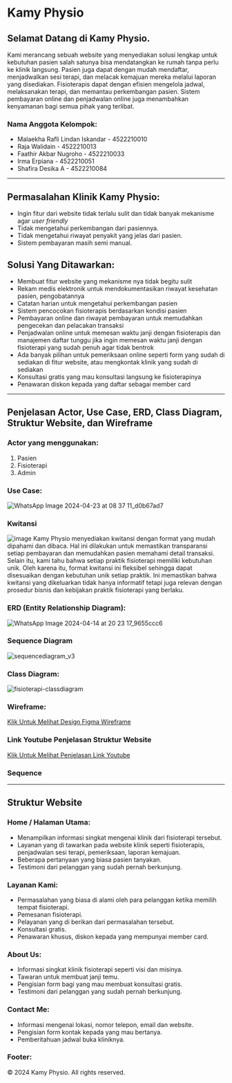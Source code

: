 # Kamy Physio
## Selamat Datang di Kamy Physio.
Kami merancang sebuah website yang menyediakan solusi lengkap untuk kebutuhan pasien salah satunya bisa mendatangkan ke rumah tanpa perlu ke klinik langsung. Pasien juga dapat dengan mudah mendaftar, menjadwalkan sesi terapi, dan melacak kemajuan mereka melalui laporan yang disediakan. Fisioterapis dapat dengan efisien mengelola jadwal, melaksanakan terapi, dan memantau perkembangan pasien. Sistem pembayaran online dan penjadwalan online juga menambahkan kenyamanan bagi semua pihak yang terlibat.

### Nama Anggota Kelompok:

- Malaekha Rafli Lindan Iskandar - 4522210010
- Raja Walidain - 4522210013
- Faathir Akbar Nugroho - 4522210033
- Irma Erpiana - 4522210051
- Shafira Desika A - 4522210084

---
## Permasalahan Klinik Kamy Physio:

- Ingin fitur dari website tidak terlalu sulit dan tidak banyak mekanisme agar _user friendly_ 
- Tidak mengetahui perkembangan dari pasiennya.
- Tidak mengetahui riwayat penyakit yang jelas dari pasien.
- Sistem pembayaran masih semi manual.

## Solusi Yang Ditawarkan:

- Membuat fitur website yang mekanisme nya tidak begitu sulit
- Rekam medis elektronik untuk mendokumentasikan riwayat kesehatan pasien, pengobatannya
- Catatan harian untuk mengetahui perkembangan pasien
- Sistem pencocokan fisioterapis berdasarkan kondisi pasien
- Pembayaran online dan riwayat pembayaran untuk memudahkan pengecekan dan pelacakan transaksi
- Penjadwalan online untuk memesan waktu janji dengan fisioterapis dan manajemen daftar tunggu jika ingin memesan waktu janji dengan fisioterapi yang sudah penuh agar tidak bentrok
- Ada banyak pilihan untuk pemeriksaan online seperti form yang sudah di sediakan di fitur website, atau mengkontak klinik yang sudah di sediakan
- Konsultasi gratis yang mau konsultasi langsung ke fisioterapinya
- Penawaran diskon kepada yang daftar sebagai member card

---
## Penjelasan Actor, Use Case, ERD, Class Diagram, Struktur Website, dan Wireframe

### Actor yang menggunakan:
1. Pasien
2. Fisioterapi
3. Admin

### Use Case:
![WhatsApp Image 2024-04-23 at 08 37 11_d0b67ad7](https://github.com/erpianairm/Kelompok03_Fisioterapi_APBO/assets/145968943/daead24d-6e88-4437-87a5-b2cb4dc20bc8)

### Kwitansi
![image](https://github.com/erpianairm/Kelompok03_Fisioterapi_APBO/assets/145961029/9089b6c1-a1ac-4667-8423-672caf8a309c)
Kamy Physio menyediakan kwitansi dengan format yang mudah dipahami dan dibaca. Hal ini dilakukan untuk memastikan transparansi setiap pembayaran dan memudahkan pasien memahami detail transaksi. Selain itu, kami tahu bahwa setiap praktik fisioterapi memiliki kebutuhan unik. Oleh karena itu, format kwitansi ini fleksibel sehingga dapat disesuaikan dengan kebutuhan unik setiap praktik. Ini memastikan bahwa kwitansi yang dikeluarkan tidak hanya informatif tetapi juga relevan dengan prosedur bisnis dan kebijakan praktik fisioterapi yang berlaku.

### ERD (Entity Relationship Diagram):
![WhatsApp Image 2024-04-14 at 20 23 17_9655ccc6](https://github.com/erpianairm/Kelompok03_Fisioterapi_APBO/assets/145968943/d2cc7b02-4296-417c-bb9a-efb8bc1075cb)

### Sequence Diagram
![sequencediagram_v3](https://github.com/erpianairm/Kelompok03_Fisioterapi_APBO/assets/145976346/dcd76fef-cd53-4272-b445-5609d46d4bdf)

### Class Diagram:
![fisioterapi-classdiagram](https://github.com/erpianairm/Kelompok03_Fisioterapi_APBO/assets/145968943/6b4e98dd-cde5-47ff-81ea-bd4de038fd38)

### Wireframe:
[Klik Untuk Melihat Design Figma Wireframe](https://www.figma.com/file/0ApKVLPTnQUgQDQMOueIZK/wireframe-APBO?type=design&mode=design&t=f4IdEvkUrNTKedmM-1)

### Link Youtube Penjelasan Struktur Website
[Klik Untuk Melihat Penjelasan Link Youtube](https://youtu.be/R_GqFhUbW_4?si=azN-aUyQZIy9vSFW)

### Sequence


---

## Struktur Website
### Home / Halaman Utama:
- Menampilkan informasi singkat mengenai klinik dari fisioterapi tersebut.
- Layanan yang di tawarkan pada website klinik seperti fisioterapis, penjadwalan sesi terapi, pemeriksaan, laporan kemajuan.
- Beberapa pertanyaan yang biasa pasien tanyakan.
- Testimoni dari pelanggan yang sudah pernah berkunjung.

### Layanan Kami:
- Permasalahan yang biasa di alami oleh para pelanggan ketika memilih tempat fisioterapi.
- Pemesanan fisioterapi.
- Pelayanan yang di berikan dari permasalahan tersebut.
- Konsultasi gratis.
- Penawaran khusus, diskon kepada yang mempunyai member card.

### About Us:
- Informasi singkat klinik fisioterapi seperti visi dan misinya.
- Tawaran untuk membuat janji temu.
- Pengisian form bagi yang mau membuat konsultasi gratis.
- Testimoni dari pelanggan yang sudah pernah berkunjung.

### Contact Me:
- Informasi mengenai lokasi, nomor telepon, email dan website.
- Pengisian form kontak kepada yang mau bertanya.
- Pemberitahuan jadwal buka kliniknya.

### Footer:
© 2024 Kamy Physio. All rights reserved.
